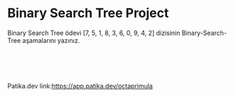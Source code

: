 # Binary Search Tree Project
 Binary Search Tree ödevi
[7, 5, 1, 8, 3, 6, 0, 9, 4, 2] dizisinin Binary-Search-Tree aşamalarını yazınız.<br>
<br>
<br>
<br>
<br>
<br>
Patika.dev link:https://app.patika.dev/octaprimula
